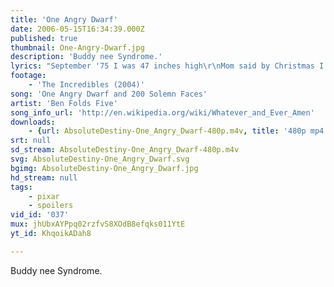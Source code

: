 ```yaml
---
title: 'One Angry Dwarf'
date: 2006-05-15T16:34:39.000Z
published: true
thumbnail: One-Angry-Dwarf.jpg
description: 'Buddy nee Syndrome.'
lyrics: "September '75 I was 47 inches high\r\nMom said by Christmas I would have\r\nA bad-ass mother G.I. Joe\r\nFor your little minds to blow\r\nI still got beat up after class\r\n\r\nNow I'm big and important\r\nOne angry dwarf\r\nTwo hundred solemn faces are you\r\nIf you really wanna see me\r\nCheck your papers and the TV\r\nLook who's telling who what to do\r\nKiss my ass good-bye\r\n\r\nDon't give me that bullshit\r\nYou know who I am\r\nI'm your nightmare, little man\r\nVic, you stole my lunch money, made me cry\r\nJane, remember second grade?\r\nSaid you couldn't stand my face\r\nRather than kiss me\r\nYou said you'd rather die\r\n\r\nNow I'm big and important\r\nOne angry dwarf\r\nTwo hundred solemn faces are you\r\nIf you really wanna see me\r\nCheck your papers and the TV\r\nLook who's telling who what to do\r\nKiss my ass good-bye\r\n\r\nYou'll be sorry one day\r\nYes you will, yes you will\r\nYou shouldn't push me around\r\n'Cause I will, yes I will\r\nYou will be sorry when I'm big\r\nYes you will be sorry"
footage:
    - 'The Incredibles (2004)'
song: 'One Angry Dwarf and 200 Solemn Faces'
artist: 'Ben Folds Five'
song_info_url: 'http://en.wikipedia.org/wiki/Whatever_and_Ever_Amen'
downloads:
    - {url: AbsoluteDestiny-One_Angry_Dwarf-480p.m4v, title: '480p mp4', width: 848, height: 336, mimetype: video/mp4}
srt: null
sd_stream: AbsoluteDestiny-One_Angry_Dwarf-480p.m4v
svg: AbsoluteDestiny-One_Angry_Dwarf.svg
bgimg: AbsoluteDestiny-One_Angry_Dwarf.jpg
hd_stream: null
tags:
    - pixar
    - spoilers
vid_id: '037'
mux: jhUbxAYPpq02rzfvS8XOdB8efqks011YtE
yt_id: KhqoikADah8

---
```

Buddy nee Syndrome.